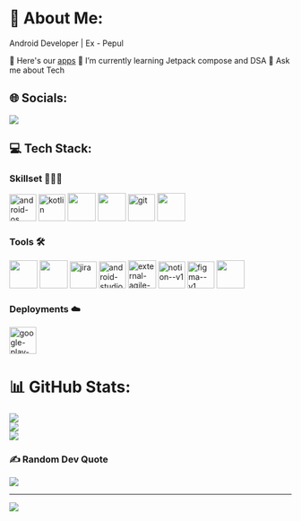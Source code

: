 # 💫 About Me:

Android Developer | Ex - Pepul

🔭 Here's our [apps](https://play.google.com/store/apps/dev?id=5708018631480693209)
🌱 I’m currently learning Jetpack compose and DSA
💬 Ask me about Tech

## 🌐 Socials:
[<img src="https://img.shields.io/badge/LinkedIn-0077B5?style=for-the-badge&logo=linkedin&logoColor=white" />](https://linkedin.com/in/mohanasundharam-b-jp) 

## 💻 Tech Stack:

### Skillset 👨🏻‍💻
<img width="48" height="48" src="https://img.icons8.com/color/48/android-os.png" alt="android-os"/>
<img width="48" height="48" src="https://img.icons8.com/color/48/kotlin.png" alt="kotlin"/>
 <img  height="50"  width="50"  src="https://img.icons8.com/color/48/000000/java-coffee-cup-logo.png"  />  
 <img  height="50"  width="50"  src="https://img.icons8.com/color/48/000000/c-programming.png"  />  
<img width="48" height="48" src="https://img.icons8.com/color/48/git.png" alt="git"/>
<img  height="50"  width="50"  src="https://img.icons8.com/color/48/000000/mysql-logo.png"/>
  
### Tools 🛠️
  <img  height="50"  width="50"  src="https://img.icons8.com/color/48/000000/google-firebase-console.png"/> <img  height="50"  width="50"  src="https://img.icons8.com/color/48/000000/mysql-logo.png"/> <img width="48" height="48" src="https://img.icons8.com/color/48/jira.png" alt="jira"/> <img width="48" height="48" src="https://img.icons8.com/fluency/48/android-studio--v3.png" alt="android-studio--v3"/> <img width="50" height="50" src="https://img.icons8.com/external-flatart-icons-flat-flatarticons/64/external-agile-web-design-and-development-flatart-icons-flat-flatarticons.png" alt="external-agile-web-design-and-development-flatart-icons-flat-flatarticons"/> <img width="48" height="48" src="https://img.icons8.com/color/48/notion--v1.png" alt="notion--v1"/> <img width="48" height="48" src="https://img.icons8.com/color/48/figma--v1.png" alt="figma--v1"/> <img  height="50"  width="50"  src="https://img.icons8.com/color/48/000000/mysql-logo.png"/>

### Deployments ☁️
<img width="48" height="48" src="https://img.icons8.com/fluency/48/google-play-store-new.png" alt="google-play-store-new"/>

# 📊 GitHub Stats:
![](https://github-readme-stats.vercel.app/api?username=MohanJPOfficial&theme=blueberry&hide_border=false&include_all_commits=true&count_private=true)<br/>
![](https://github-readme-streak-stats.herokuapp.com/?user=MohanJPOfficial&theme=blueberry&hide_border=false)<br/>
![](https://github-readme-stats.vercel.app/api/top-langs/?username=MohanJPOfficial&theme=blueberry&hide_border=false&include_all_commits=true&count_private=true&layout=compact)

### ✍️ Random Dev Quote
![](https://quotes-github-readme.vercel.app/api?type=horizontal&theme=dark)

---
[![](https://visitcount.itsvg.in/api?id=MohanJPOfficial&icon=4&color=3)](https://visitcount.itsvg.in)

<!-- Proudly created with GPRM ( https://gprm.itsvg.in ) -->
